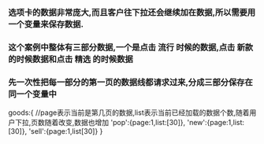 ### 选项卡的数据非常庞大,而且客户往下拉还会继续加在数据,所以需要用一个变量来保存数据.
### 这个案例中整体有三部分数据,一个是点击 流行 时候的数据,点击 新款 的时候数据和点击 精选 的时候数据
### 先一次性把每一部分的第一页的数据线都请求过来,分成三部分保存在同一个变量中
  goods:{
    //page表示当前是第几页的数据,list表示当前已经加载的数据个数,随着用户下拉,页数随着改变,数据也增加
  'pop':{page:1,list:[30]},
  'new':{page:1,list:[30]},
  'sell':{page:1,list[30]}
}
